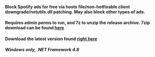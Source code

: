 #### Block Spotify ads for free via hosts file/non-hotfixable client downgrade/netutils.dll patching. May also block other types of ads. 
#### Requires admin perms to run, and 7z to unzip the release archive. 7zip download can be found [here](https://www.7-zip.org/)
#### Download the latest version found [right here](https://github.com/HxxxB/SpotifyAdBlocker/releases)
##### Windows only, .NET Framework 4.8
